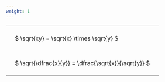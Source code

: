 ```yaml
---
weight: 1
---
```


<style type="text/css">
#T_2b0f0 th.col_heading {
  text-align: left;
  font-size: 1em;
}
#T_2b0f0 td {
  text-align: left;
  font-size: 1em;
  padding: 1.5em;
}
</style>
<table id="T_2b0f0">
  <thead>
  </thead>
  <tbody>
    <tr>
      <td id="T_2b0f0_row0_col0" class="data row0 col0" >$ \sqrt{xy} = \sqrt{x} \times \sqrt{y} $</td>
    </tr>
    <tr>
      <td id="T_2b0f0_row1_col0" class="data row1 col0" >$ \sqrt{\dfrac{x}{y}} = \dfrac{\sqrt{x}}{\sqrt{y}} $</td>
    </tr>
  </tbody>
</table>
